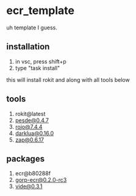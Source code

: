 # ecr_template

uh template I guess.

## installation

1. in vsc, press shift+p
2. type "task install"

this will install rokit and along with all tools below

## tools

1. rokit@latest
2. pesde@0.4.7
3. rojo@7.4.4
4. darklua@0.16.0
5. zap@0.6.17

## packages

1. ecr@b80288f
2. gorp-ecr@0.2.0-rc3
3. vide@0.3.1
